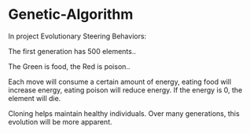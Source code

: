 # Genetic-Algorithm

In project Evolutionary Steering Behaviors:

The first generation has 500 elements..

The Green is food, the Red is poison..

Each move will consume a certain amount of energy, eating food will increase energy, eating poison will reduce energy. If the energy is 0, the element will die.

Cloning helps maintain healthy individuals. Over many generations, this evolution will be more apparent.
